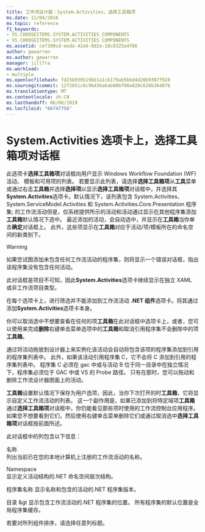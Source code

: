 ```yaml
---
title: 工作流设计器：System.Activities，选择工具箱项
ms.date: 11/04/2016
ms.topic: reference
f1_keywords:
- VS.CHOOSEITEMS.SYSTEM.ACTIVITIES_COMPONENTS
- VS.CHOOSEITEMS.SYSTEM.ACTIVITIES COMPONENTS
ms.assetid: cef390cd-eeda-42e6-9d2e-18c8325a4f06
author: gewarren
ms.author: gewarren
manager: jillfra
ms.workload:
- multiple
ms.openlocfilehash: fd25b939519bb1a1cb179ab5bbd4d20b9307f920
ms.sourcegitcommit: 12f2851c8c9bd36a6ab00bf90a020c620b364076
ms.translationtype: MT
ms.contentlocale: zh-CN
ms.lasthandoff: 06/06/2019
ms.locfileid: "66747756"
---
```

# <a name="systemactivities-tab-choose-toolbox-items-dialog-box"></a>System.Activities 选项卡上，选择工具箱项对话框

此选项卡**选择工具箱项**对话框向用户显示 Windows Workflow Foundation (WF) 活动、 模板和可用项的列表。 若要显示此列表，请选择**选择工具箱项**从**工具**菜单或通过右击**工具箱**并选择**选择项**以显示**选择工具箱项**对话框中，并选择其**System.Activities**选项卡。默认情况下，该列表包含 System.Activities、 System.ServiceModel.Activities 和 System.Activities.Core.Presentation 程序集; 的工作流活动但是，仅系统提供所示的活动和活动通过显示在其他程序集添加**工具箱**默认情况下选中。 最近添加的活动，会自动选中，并显示在**工具箱**当你单击**确定**对话框上。 此外，这些项显示在**工具箱**对应于活动/项/模板所在的命名空间的新类别下。

> [!WARNING]
> 如果您试图添加未包含任何工作流活动的程序集，则将显示一个错误对话框，指出该程序集没有包含任何活动。

此对话框是项目不可知，因此**System.Activities**选项卡继续显示在独立 XAML 或非工作流项目类型。

在每个选项卡上，进行筛选并不能添加到工作流活动 **.NET 组件**选项卡。将其通过添加**System.Activities**选项卡本身。

你可以取消选中不想要查看在任何的项**工具箱**在此对话框中选项卡上，或者，您可以使用来完成**删除**右键单击菜单选项中的**工具箱**和取消引用程序集不会删除中的项**工具箱**。

通过将活动拖放到设计器上来实例化该活动会自动将包含该项的程序集添加到引用的程序集列表中。 此外，如果该活动引用程序集 C，它不会将 C 添加到引用的程序集列表中。 程序集 C 必须在 gac 中或与活动 B 位于同一目录中在独立情况下，程序集必须位于 GAC 中或 VS 的 Probe 路径。 只有在那时，您可以拖动和删除工作流设计器图面上的活动。

**工具箱**设置默认情况下保存为用户选项，因此，当你下次打开的时**工具箱**，它将显示自定义工作流活动的列表。 这一个副作用是，如果已添加到将特定域项**工具箱**通过**选择工具箱项**对话框中，你仍能看见那些项时使用的工作流控制台应用程序。 如果您不想要看到它们，然后使用右键单击菜单删除它们或通过取消选中**选择工具箱项**对话框按前面所述。

此对话框中的列包含以下信息：

名称\
列出当前已在您的本地计算机上注册的工作流活动的名称。

Namespace\
显示定义活动结构的.NET 命名空间层次结构。

程序集名称
显示名称和包含的活动的.NET 程序集版本。

目录 \&gt
显示包含工作流活动的.NET 程序集的位置。 所有程序集的默认位置是全局程序集缓存。

若要对所列组件排序，请选择任意列标题。